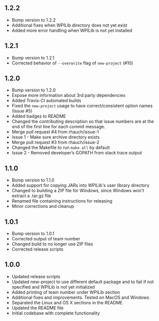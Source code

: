 ## 1.2.2
* Bump version to 1.2.2
* Additional fixes when WPILib directory does not yet exist
* Added more error handling when WPILib is not yet installed

## 1.2.1
* Bump version to 1.2.1
* Corrected behavior of `--overwrite` flag of `new-project` (#10)

## 1.2.0
* Bump version to 1.2.0
* Expose more information about 3rd party dependencies
* Added Travis-CI automated builds
* Fixed the `new-project` usage to have correct/consistent option names (Issue #5)
* Added badges to README
* Changed the contributing description so that issue numbers are at the end of the first line for each commit message.
* Merge pull request #4 from rhauch/issue-1
* Issue 1 - Make sure archive directory exists
* Merge pull request #3 from rhauch/issue-2
* Changed the Makefile to run `make all` by default
* Issue 2 - Removed developer’s GOPATH from stack trace output

## 1.1.0
* Bump version to 1.1.0
* Added support for copying JARs into WPILib's user library directory
* Changed to building a ZIP file for Windows, since Windows won't extract a .tar.gz file
* Renamed file containing instructions for releasing
* Minor corrections and cleanup

## 1.0.1
* Bump version to 1.0.1
* Corrected output of team number
* Changed build to no longer use ZIP files
* Corrected release scripts

## 1.0.0
* Updated release scripts
* Updated new-project to use different default package and to fail if not specified and WPILib is not yet initialized
* Added printing of team number under WPILib section
* Additional fixes and improvements. Tested on MacOS and Windows.
* Separated the Linux and OS X sections in the README
* Updated the README file
* Initial codebase with complete functionality
